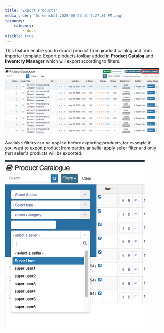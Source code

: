 ```yaml
---
title: 'Export Products'
media_order: 'Screenshot 2020-05-23 at 7.27.54 PM.png'
taxonomy:
    category:
        - docs
visible: true
---
```


This feature enable you to export product from product catalog and from importer template. Export products  toolbar added in **Product Catalog** and **Inventory Manager** which will export according to filters.

![](Screenshot%202020-05-23%20at%207.27.54%20PM.png)

Available filters can be applied before exporting products, for example if you want to export product from particular seller apply seller filter and only that seller's products will be exported.

![](Screenshot%202020-05-23%20at%207.31.13%20PM.png)
